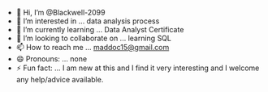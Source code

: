 - 👋 Hi, I’m @Blackwell-2099
- 👀 I’m interested in ... data analysis process 
- 🌱 I’m currently learning ... Data Analyst Certificate 
- 💞️ I’m looking to collaborate on ...  learning SQL 
- 📫 How to reach me ... maddoc15@gmail.com 
- 😄 Pronouns: ... none
- ⚡ Fun fact: ... I am new at this and I find it very interesting and I welcome any help/advice available. 

<!---
Blackwell-2099/Blackwell-2099 is a ✨ special ✨ repository because its `README.md` (this file) appears on your GitHub profile.
You can click the Preview link to take a look at your changes.
--->
